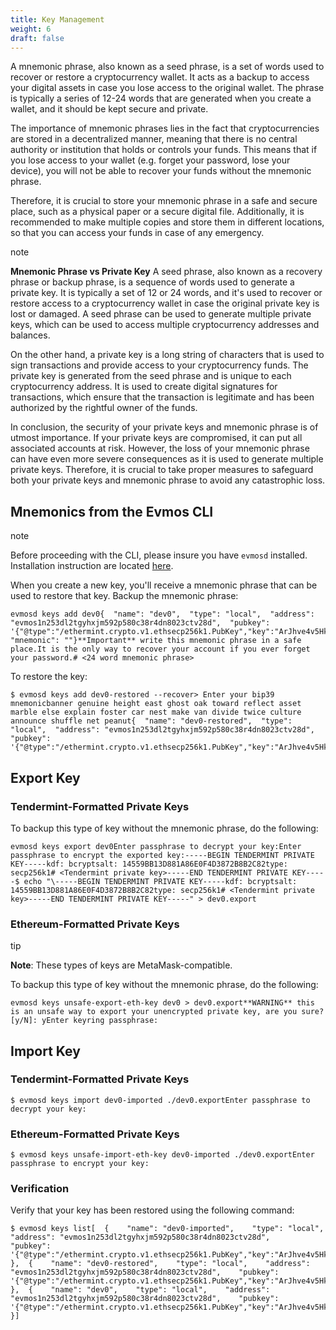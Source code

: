 ```yaml
---
title: Key Management
weight: 6
draft: false
---
```


A mnemonic phrase, also known as a seed phrase, is a set of words used to recover or restore a cryptocurrency wallet.
It acts as a backup to access your digital assets in case you lose access to the original wallet. The phrase is
typically a series of 12-24 words that are generated when you create a wallet, and it should be kept secure and
private.

The importance of mnemonic phrases lies in the fact that cryptocurrencies are stored in a decentralized manner,
meaning that there is no central authority or institution that holds or controls your funds. This means that if
you lose access to your wallet (e.g. forget your password, lose your device), you will not be able to recover
your funds without the mnemonic phrase.

Therefore, it is crucial to store your mnemonic phrase in a safe and secure place, such as a physical paper or
a secure digital file. Additionally, it is recommended to make multiple copies and store them in different
locations, so that you can access your funds in case of any emergency.

note

**Mnemonic Phrase vs Private Key** A seed phrase, also known as a recovery phrase or backup phrase, is a sequence of words used to generate a private
key. It is typically a set of 12 or 24 words, and it's used to recover or restore access to a cryptocurrency wallet
in case the original private key is lost or damaged. A seed phrase can be used to generate multiple private keys,
which can be used to access multiple cryptocurrency addresses and balances.

On the other hand, a private key is a long string of characters that is used to sign transactions and provide access
to your cryptocurrency funds. The private key is generated from the seed phrase and is unique to each cryptocurrency
address. It is used to create digital signatures for transactions, which ensure that the transaction is legitimate
and has been authorized by the rightful owner of the funds.

In conclusion, the security of your private keys and mnemonic phrase is of utmost importance. If your private keys
are compromised, it can put all associated accounts at risk. However, the loss of your mnemonic phrase can have
even more severe consequences as it is used to generate multiple private keys. Therefore, it is crucial to take
proper measures to safeguard both your private keys and mnemonic phrase to avoid any catastrophic loss.

## Mnemonics from the Evmos CLI

note

Before proceeding with the CLI, please insure you have `evmosd` installed. Installation instruction are located [here](https://docs.evmos.org/protocol/evmos-cli/single-node).

When you create a new key, you'll receive a mnemonic phrase that can be used to restore that key. Backup the mnemonic phrase:

```
evmosd keys add dev0{  "name": "dev0",  "type": "local",  "address": "evmos1n253dl2tgyhxjm592p580c38r4dn8023ctv28d",  "pubkey": '{"@type":"/ethermint.crypto.v1.ethsecp256k1.PubKey","key":"ArJhve4v5HkLm+F7ViASU/rAGx7YrwU4+XKV2MNJt+Cq"}',  "mnemonic": ""}**Important** write this mnemonic phrase in a safe place.It is the only way to recover your account if you ever forget your password.# <24 word mnemonic phrase>
```

To restore the key:

```
$ evmosd keys add dev0-restored --recover> Enter your bip39 mnemonicbanner genuine height east ghost oak toward reflect asset marble else explain foster car nest make van divide twice culture announce shuffle net peanut{  "name": "dev0-restored",  "type": "local",  "address": "evmos1n253dl2tgyhxjm592p580c38r4dn8023ctv28d",  "pubkey": '{"@type":"/ethermint.crypto.v1.ethsecp256k1.PubKey","key":"ArJhve4v5HkLm+F7ViASU/rAGx7YrwU4+XKV2MNJt+Cq"}'}
```

## Export Key

### Tendermint-Formatted Private Keys

To backup this type of key without the mnemonic phrase, do the following:

```
evmosd keys export dev0Enter passphrase to decrypt your key:Enter passphrase to encrypt the exported key:-----BEGIN TENDERMINT PRIVATE KEY-----kdf: bcryptsalt: 14559BB13D881A86E0F4D3872B8B2C82type: secp256k1# <Tendermint private key>-----END TENDERMINT PRIVATE KEY-----$ echo "\-----BEGIN TENDERMINT PRIVATE KEY-----kdf: bcryptsalt: 14559BB13D881A86E0F4D3872B8B2C82type: secp256k1# <Tendermint private key>-----END TENDERMINT PRIVATE KEY-----" > dev0.export
```

### Ethereum-Formatted Private Keys

tip

**Note**: These types of keys are MetaMask-compatible.

To backup this type of key without the mnemonic phrase, do the following:

```
evmosd keys unsafe-export-eth-key dev0 > dev0.export**WARNING** this is an unsafe way to export your unencrypted private key, are you sure? [y/N]: yEnter keyring passphrase:
```

## Import Key

### Tendermint-Formatted Private Keys

```
$ evmosd keys import dev0-imported ./dev0.exportEnter passphrase to decrypt your key:
```

### Ethereum-Formatted Private Keys

```
$ evmosd keys unsafe-import-eth-key dev0-imported ./dev0.exportEnter passphrase to encrypt your key:
```

### Verification

Verify that your key has been restored using the following command:

```
$ evmosd keys list[  {    "name": "dev0-imported",    "type": "local",    "address": "evmos1n253dl2tgyhxjm592p580c38r4dn8023ctv28d",    "pubkey": '{"@type":"/ethermint.crypto.v1.ethsecp256k1.PubKey","key":"ArJhve4v5HkLm+F7ViASU/rAGx7YrwU4+XKV2MNJt+Cq"}'  },  {    "name": "dev0-restored",    "type": "local",    "address": "evmos1n253dl2tgyhxjm592p580c38r4dn8023ctv28d",    "pubkey": '{"@type":"/ethermint.crypto.v1.ethsecp256k1.PubKey","key":"ArJhve4v5HkLm+F7ViASU/rAGx7YrwU4+XKV2MNJt+Cq"}'  },  {    "name": "dev0",    "type": "local",    "address": "evmos1n253dl2tgyhxjm592p580c38r4dn8023ctv28d",    "pubkey": '{"@type":"/ethermint.crypto.v1.ethsecp256k1.PubKey","key":"ArJhve4v5HkLm+F7ViASU/rAGx7YrwU4+XKV2MNJt+Cq"}'  }]
```